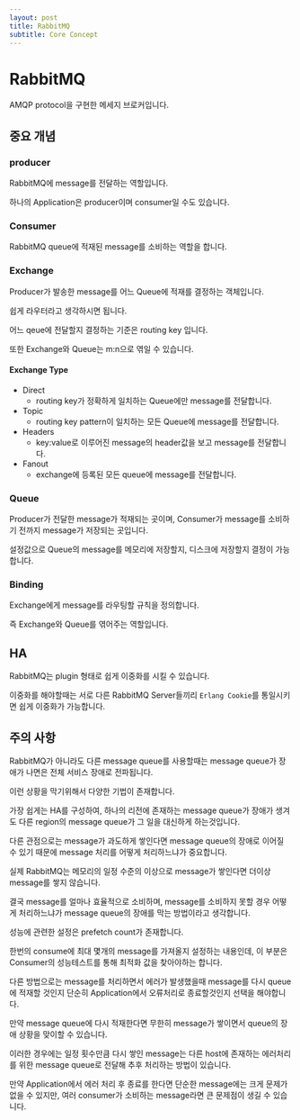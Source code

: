```yaml
---
layout: post
title: RabbitMQ
subtitle: Core Concept 
---
```

# RabbitMQ
AMQP protocol을 구현한 메세지 브로커입니다.

## 중요 개념
### producer
RabbitMQ에 message를 전달하는 역할입니다.

하나의 Application은 producer이며 consumer일 수도 있습니다.

### Consumer 
RabbitMQ queue에 적재된 message를 소비하는 역할을 합니다.

### Exchange
Producer가 발송한 message를 어느 Queue에 적재를 결정하는 객체입니다.

쉽게 라우터라고 생각하시면 됩니다.

어느 qeue에 전달할지 결정하는 기준은 routing key 입니다.

또한 Exchange와 Queue는 m:n으로 엮일 수 있습니다.

#### Exchange Type
- Direct
    - routing key가 정확하게 일치하는 Queue에만 message를 전달합니다.
- Topic
    - routing key pattern이 일치하는 모든 Queue에 message를 전달합니다.
- Headers
    - key:value로 이루어진 message의 header값을 보고 message를 전달합니다.
- Fanout
    - exchange에 등록된 모든 queue에 message를 전달합니다.

### Queue
Producer가 전달한 message가 적재되는 곳이며, Consumer가 message를 소비하기 전까지 message가 저장되는 곳입니다.

설정값으로 Queue의 message를 메모리에 저장할지, 디스크에 저장할지 결정이 가능합니다.

### Binding
Exchange에게 message를 라우팅할 규칙을 정의합니다. 

즉 Exchange와 Queue를 엮어주는 역할입니다.

## HA
RabbitMQ는 plugin 형태로 쉽게 이중화를 시킬 수 있습니다.

이중화를 해야할때는 서로 다른 RabbitMQ Server들끼리 `Erlang Cookie`를 통일시키면 쉽게 이중화가 가능합니다. 

## 주의 사항
RabbitMQ가 아니라도 다른 message queue를 사용할때는 message queue가 장애가 나면은 전체 서비스 장애로 전파됩니다.

이런 상황을 막기위해서 다양한 기법이 존재합니다.

가장 쉽게는 HA를 구성하여, 하나의 리전에 존재하는 message queue가 장애가 생겨도 다른 region의 message queue가 그 일을 대신하게 하는것입니다.

다른 관점으로는 message가 과도하게 쌓인다면 message queue의 장애로 이어질 수 있기 때문에 message 처리를 어떻게 처리하느냐가 중요합니다.

실제 RabbitMQ는 메모리의 일정 수준의 이상으로 message가 쌓인다면 더이상 message를 쌓지 않습니다.

결국 message를 얼마나 효율적으로 소비하며, message를 소비하지 못할 경우 어떻게 처리하느냐가 message queue의 장애를 막는 방법이라고 생각합니다.

성능에 관련한 설정은 prefetch count가 존재합니다. 

한번의 consume에 최대 몇개의 message를 가져올지 설정하는 내용인데, 이 부분은 Consumer의 성능테스트를 통해 최적화 값을 찾아야하는 합니다.

다른 방법으로는 message를 처리하면서 에러가 발생했을때 message를 다시 queue에 적재할 것인지 단순히 Application에서 오류처리로 종료할것인지 선택을 해야합니다.

만약 message queue에 다시 적재한다면 무한히 message가 쌓이면서 queue의 장애 상황을 맞이할 수 있습니다.

이러한 경우에는 일정 횟수만큼 다시 쌓인 message는 다른 host에 존재하는 에러처리를 위한 message queue로 전달해 추후 처리하는 방법이 있습니다.

만약 Application에서 에러 처리 후 종료를 한다면 단순한 message에는 크게 문제가 없을 수 있지만, 여러 consumer가 소비하는 message라면 큰 문제점이 생길 수 있습니다.


